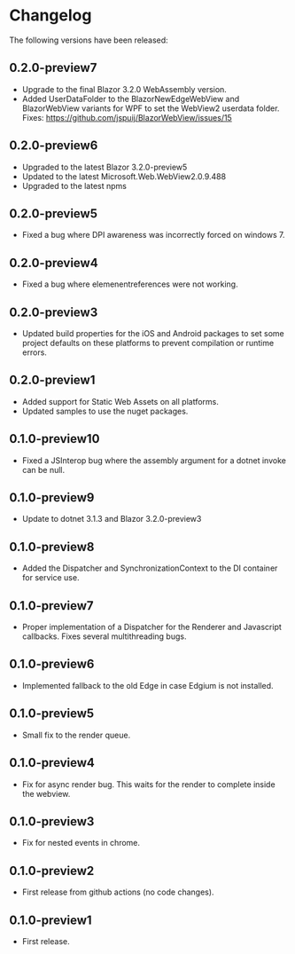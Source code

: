 # Changelog

The following versions have been released:

## 0.2.0-preview7

* Upgrade to the final Blazor 3.2.0 WebAssembly version.
* Added UserDataFolder to the BlazorNewEdgeWebView and BlazorWebView variants
  for WPF to set the WebView2 userdata folder.
  Fixes: https://github.com/jspuij/BlazorWebView/issues/15

## 0.2.0-preview6

* Upgraded to the latest Blazor 3.2.0-preview5
* Updated to the latest Microsoft.Web.WebView2.0.9.488
* Upgraded to the latest npms

## 0.2.0-preview5

* Fixed a bug where DPI awareness was incorrectly forced on windows 7.

## 0.2.0-preview4

* Fixed a bug where elemenentreferences were not working.

## 0.2.0-preview3

* Updated build properties for the iOS and Android packages to set some project defaults
  on these platforms to prevent compilation or runtime errors.

## 0.2.0-preview1

* Added support for Static Web Assets on all platforms.
* Updated samples to use the nuget packages.

## 0.1.0-preview10

* Fixed a JSInterop bug where the assembly argument for a dotnet invoke can be null.

## 0.1.0-preview9

* Update to dotnet 3.1.3 and Blazor 3.2.0-preview3

## 0.1.0-preview8

* Added the Dispatcher and SynchronizationContext to the DI container for service use.

## 0.1.0-preview7

* Proper implementation of a Dispatcher for the Renderer and Javascript callbacks. Fixes several multithreading bugs.

## 0.1.0-preview6

* Implemented fallback to the old Edge in case Edgium is not installed.

## 0.1.0-preview5

* Small fix to the render queue.

## 0.1.0-preview4

* Fix for async render bug. This waits for the render to complete inside the webview.

## 0.1.0-preview3

* Fix for nested events in chrome.

## 0.1.0-preview2

* First release from github actions (no code changes).

## 0.1.0-preview1

* First release.
